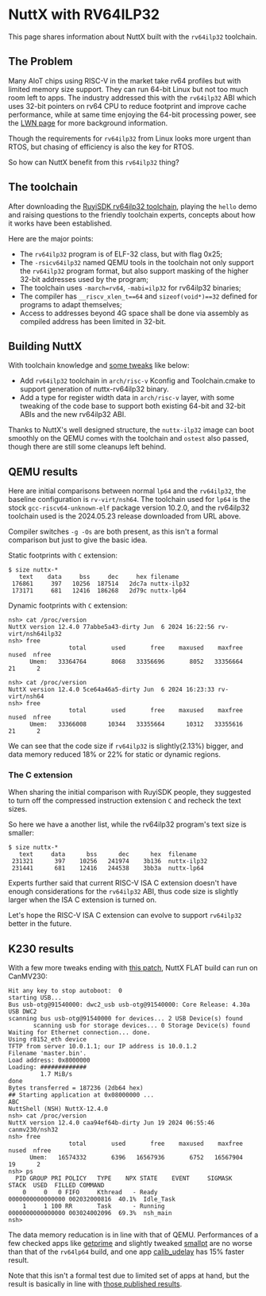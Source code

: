# NuttX with RV64ILP32

This page shares information about NuttX built with the `rv64ilp32` toolchain.

## The Problem

Many AIoT chips using RISC-V in the market take rv64 profiles but with limited memory size support. They can run 64-bit Linux but not too much room left to apps. The industry addressed this with the `rv64ilp32` ABI which uses 32-bit pointers on rv64 CPU to reduce footprint and improve cache performance, while at same time enjoying the 64-bit processing power, see the [LWN page](https://lwn.net/Articles/951187) for more background information.

Though the requirements for `rv64ilp32` from Linux looks more urgent than RTOS, but chasing of efficiency is also the key for RTOS.

So how can NuttX benefit from this `rv64ilp32` thing?

## The toolchain

After downloading the [RuyiSDK rv64ilp32 toolchain](https://github.com/ruyisdk/riscv-gnu-toolchain-rv64ilp32/releases), playing the `hello` demo and raising questions to the friendly toolchain experts, concepts about how it works have been established.

Here are the major points:

- The `rv64ilp32` program is of ELF-32 class, but with flag 0x25;
- The `-rsicv64ilp32` named QEMU tools in the toolchain not only support the `rv64ilp32` program format, but also support masking of the higher 32-bit addresses used by the program;
- The toolchain uses `-march=rv64`, `-mabi=ilp32` for rv64ilp32 binaries;
- The compiler has `__riscv_xlen_t==64` and `sizeof(void*)==32` defined for programs to adapt themselves;
- Access to addresses beyond 4G space shall be done via assembly as compiled address has been limited in 32-bit.

## Building NuttX

With toolchain knowledge and [some tweaks](https://github.com/apache/nuttx/pull/12475) like below:

- Add `rv64ilp32` toolchain in `arch/risc-v` Kconfig and Toolchain.cmake to support generation of nuttx-rv64ilp32 binary.
- Add a type for register width data in `arch/risc-v` layer, with some tweaking of the code base to support both existing 64-bit and 32-bit ABIs and the new rv64ilp32 ABI.

Thanks to NuttX's well designed structure, the `nuttx-ilp32` image can boot smoothly on the QEMU comes with the toolchain and `ostest` also passed, though there are still some cleanups left behind.

## QEMU results

Here are initial comparisons between normal `lp64` and the `rv64ilp32`, the baseline configuration is `rv-virt/nsh64`. The toolchain used for `lp64` is the stock `gcc-riscv64-unknown-elf` package version 10.2.0, and the rv64ilp32 toolchain used is the 2024.05.23 release downloaded from URL above.

Compiler switches `-g -Os` are both present, as this isn't a formal comparison but just to give the basic idea.

Static footprints with `C` extension:

```
$ size nuttx-*
   text    data     bss     dec     hex filename
 176861     397   10256  187514   2dc7a nuttx-ilp32
 173171     681   12416  186268   2d79c nuttx-lp64
```

Dynamic footprints with `C` extension:

```
nsh> cat /proc/version
NuttX version 12.4.0 77abbe5a43-dirty Jun  6 2024 16:22:56 rv-virt/nsh64ilp32
nsh> free
                 total       used       free    maxused    maxfree  nused  nfree
      Umem:   33364764       8068   33356696       8052   33356664     21      2

nsh> cat /proc/version
NuttX version 12.4.0 5ce64a46a5-dirty Jun  6 2024 16:23:33 rv-virt/nsh64
nsh> free
                 total       used       free    maxused    maxfree  nused  nfree
      Umem:   33366008      10344   33355664      10312   33355616     21      2
```

We can see that the code size if `rv64ilp32` is slightly(2.13%) bigger, and data memory reduced 18% or 22% for static or dynamic regions.

### The C extension

When sharing the initial comparison with RuyiSDK people, they suggested to turn off the compressed instruction extension `C` and recheck the text sizes.

So here we have a another list, while the rv64ilp32 program's text size is smaller:

```
$ size nuttx-*
   text     data      bss      dec      hex  filename
 231321      397    10256   241974    3b136  nuttx-ilp32
 231441      681    12416   244538    3bb3a  nuttx-lp64
```

Experts further said that current RISC-V ISA C extension doesn't have enough considerations for the `rv64ilp32` ABI, thus code size is slightly larger when the ISA C extension is turned on.

Let's hope the RISC-V ISA C extension can evolve to support `rv64ilp32` better in the future.


## K230 results

With a few more tweaks ending with [this patch](https://github.com/apache/nuttx/pull/12528), NuttX FLAT build can run on CanMV230:

```
Hit any key to stop autoboot:  0
starting USB...
Bus usb-otg@91540000: dwc2_usb usb-otg@91540000: Core Release: 4.30a
USB DWC2
scanning bus usb-otg@91540000 for devices... 2 USB Device(s) found
       scanning usb for storage devices... 0 Storage Device(s) found
Waiting for Ethernet connection... done.
Using r8152_eth device
TFTP from server 10.0.1.1; our IP address is 10.0.1.2
Filename 'master.bin'.
Load address: 0x8000000
Loading: #############
         1.7 MiB/s
done
Bytes transferred = 187236 (2db64 hex)
## Starting application at 0x08000000 ...
ABC
NuttShell (NSH) NuttX-12.4.0
nsh> cat /proc/version
NuttX version 12.4.0 caa94ef64b-dirty Jun 19 2024 06:55:46 canmv230/nsh32
nsh> free
                 total       used       free    maxused    maxfree  nused  nfree
      Umem:   16574332       6396   16567936       6752   16567904     19      2
nsh> ps
  PID GROUP PRI POLICY   TYPE    NPX STATE    EVENT     SIGMASK           STACK  USED  FILLED COMMAND
    0     0   0 FIFO     Kthread   - Ready              0000000000000000 002032000816  40.1%  Idle_Task
    1     1 100 RR       Task      - Running            0000000000000000 003024002096  69.3%  nsh_main
nsh>
```
The data memory reducation is in line with that of QEMU. Performances of a few checked apps like [getprime](https://github.com/apache/nuttx-apps/tree/master/testing/getprime) and slightly tweaked [smallpt](https://www.kevinbeason.com/smallpt/) are no worse than that of the `rv64lp64` build, and one app [calib_udelay](https://github.com/apache/nuttx-apps/blob/master/examples/calib_udelay/calib_udelay_main.c) has 15% faster result.

Note that this isn't a formal test due to limited set of apps at hand, but the result is basically in line with [those published results](https://mp.weixin.qq.com/s/rsF7kriYYaiWQYmHGYGjlg).
